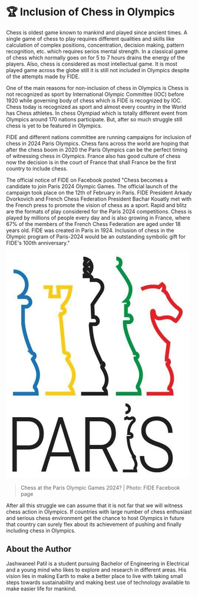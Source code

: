 # 🏆 Inclusion of Chess in Olympics

Chess is oldest game known to mankind and played since ancient times. A
single game of chess to play requires different qualities and skills
like calculation of complex positions, concentration, decision making,
pattern recognition, etc. which requires serios mental strength. In a
classical game of chess which normally goes on for 5 to 7 hours drains
the energy of the players. Also, chess is considered as most
intellectual game. It is most played game across the globe still it is
still not included in Olympics despite of the attempts made by FIDE.

One of the main reasons for non-inclusion of chess in Olympics is Chess
is not recognized as sport by International Olympic Committee (IOC)
before 1920 while governing body of chess which is FIDE is recognized by
IOC. Chess today is recognized as sport and almost every country in the
World has Chess athletes. In chess Olympiad which is totally different
event from Olympics around 170 nations participate. But, after so much
struggle still chess is yet to be featured in Olympics.

FIDE and different nations committee are running campaigns for inclusion
of chess in 2024 Paris Olympics. Chess fans across the world are hoping
that after the chess boom in 2020 the Paris Olympics can be the perfect
timing of witnessing chess in Olympics. France also has good culture of
chess now the decision is in the court of France that shall France be
the first country to include chess.

The official notice of FIDE on Facebook posted \"Chess becomes a
candidate to join Paris 2024 Olympic Games. The official launch of the
campaign took place on the 12th of February in Paris. FIDE President
Arkady Dvorkovich and French Chess Federation President Bachar Kouatly
met with the French press to promote the vision of chess as a sport.
Rapid and blitz are the formats of play considered for the Paris 2024
competitions. Chess is played by millions of people every day and is
also growing in France, where 67% of the members of the French Chess
Federation are aged under 18 years old. FIDE was created in Paris in
1924. Inclusion of chess in the Olympic program of Paris-2024 would be
an outstanding symbolic gift for FIDE's 100th anniversary.\"

![Chess at the Paris Olympic Games 2024?](_static/images/inclusion_of_chess_in_olympics/image1.jpg)

>Chess at the Paris Olympic Games 2024? \| Photo: FIDE Facebook page

After all this struggle we can assume that it is not far that we will
witness chess action in Olympics. If countries with large number of
chess enthusiast and serious chess environment get the chance to host
Olympics in future that country can surely flex about its achievement of
pushing and finally including chess in Olympics.

## About the Author

Jashwaneel Patil is a student pursuing Bachelor of Engineering in
Electrical and a young mind who likes to explore and research in
different areas. His vision lies in making Earth to make a better place
to live with taking small steps towards sustainability and making best
use of technology available to make easier life for mankind.
